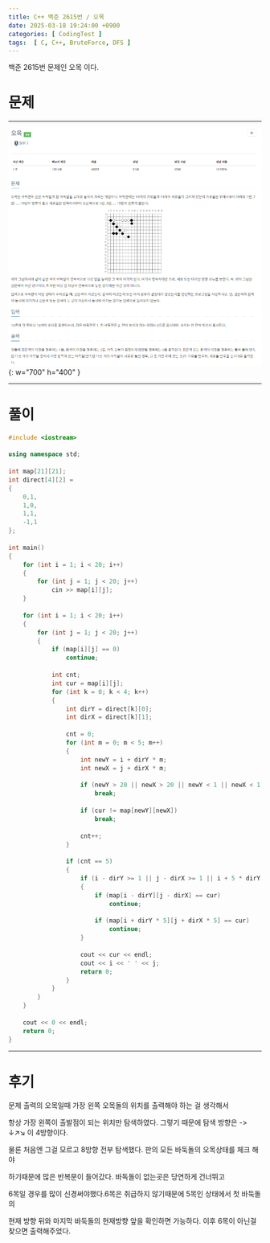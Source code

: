 ```yaml
---
title: C++ 백준 2615번 / 오목
date: 2025-03-18 19:24:00 +0900
categories: [ CodingTest ]  
tags:  [ C, C++, BruteForce, DFS ]
---
```


백준 2615번 문제인 오목 이다.

# 문제   
---------------------------------------

![Desktop View](/assets/img/오목.png){: w="700" h="400" }

---------------------------------------

# 풀이

```c++
#include <iostream>

using namespace std;

int map[21][21];
int direct[4][2] =
{
    0,1,
    1,0,
    1,1,
    -1,1
};

int main()
{
    for (int i = 1; i < 20; i++)
    {
        for (int j = 1; j < 20; j++)
            cin >> map[i][j];
    }
    
    for (int i = 1; i < 20; i++)
    {
        for (int j = 1; j < 20; j++)
        {
            if (map[i][j] == 0)
                continue;
            
            int cnt;
            int cur = map[i][j];
            for (int k = 0; k < 4; k++)
            {
                int dirY = direct[k][0];
                int dirX = direct[k][1];
                
                cnt = 0;
                for (int m = 0; m < 5; m++)
                {
                    int newY = i + dirY * m;
                    int newX = j + dirX * m;
                    
                    if (newY > 20 || newX > 20 || newY < 1 || newX < 1)
                        break;
                    
                    if (cur != map[newY][newX])
                        break;
                    
                    cnt++;
                }
                
                if (cnt == 5)
                {
                    if (i - dirY >= 1 || j - dirX >= 1 || i + 5 * dirY <= 20 |     +  5 * dirX <= 20)
                    {
                        if (map[i - dirY][j - dirX] == cur)
                            continue;
                        
                        if (map[i + dirY * 5][j + dirX * 5] == cur)
                            continue;
                    }
                    
                    cout << cur << endl;
                    cout << i << ' ' << j;
                    return 0;
                }
            }
        }
    }
    
    cout << 0 << endl;
    return 0;
}
```
---------------------------------------

# 후기

문제 출력의 오목일때 가장 왼쪽 오목돌의 위치를 출력해야 하는 걸 생각해서 

항상 가장 왼쪽이 출발점이 되는 위치만 탐색하였다. 그렇기 때문에 탐색 방향은 -> ↓↗↘ 이 4방향이다. 

물론 처음엔 그걸 모르고 8방향 전부 탐색했다. 판의 모든 바둑돌의 오목상태를 체크 해야

하기때문에 많은 반복문이 들어갔다. 바독돌이 없는곳은 당연하게 건너뛰고

6목일 경우를 많이 신경써야했다.6목은 취급하지 않기때문에 5목인 상태에서 첫 바둑돌의 

현재 방향 뒤와 마지막 바둑돌의 현재방향 앞을 확인하면 가능하다. 이후 6목이 아닌걸 찾으면 출력해주었다.

